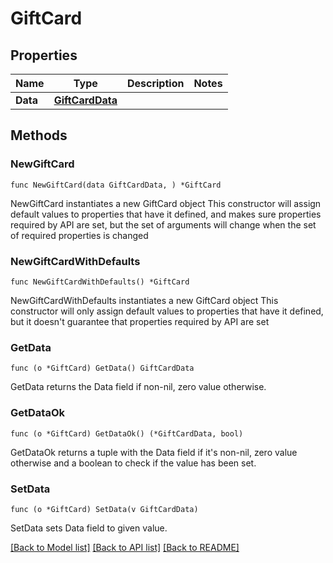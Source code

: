 # GiftCard

## Properties

Name | Type | Description | Notes
------------ | ------------- | ------------- | -------------
**Data** | [**GiftCardData**](GiftCardData.md) |  | 

## Methods

### NewGiftCard

`func NewGiftCard(data GiftCardData, ) *GiftCard`

NewGiftCard instantiates a new GiftCard object
This constructor will assign default values to properties that have it defined,
and makes sure properties required by API are set, but the set of arguments
will change when the set of required properties is changed

### NewGiftCardWithDefaults

`func NewGiftCardWithDefaults() *GiftCard`

NewGiftCardWithDefaults instantiates a new GiftCard object
This constructor will only assign default values to properties that have it defined,
but it doesn't guarantee that properties required by API are set

### GetData

`func (o *GiftCard) GetData() GiftCardData`

GetData returns the Data field if non-nil, zero value otherwise.

### GetDataOk

`func (o *GiftCard) GetDataOk() (*GiftCardData, bool)`

GetDataOk returns a tuple with the Data field if it's non-nil, zero value otherwise
and a boolean to check if the value has been set.

### SetData

`func (o *GiftCard) SetData(v GiftCardData)`

SetData sets Data field to given value.



[[Back to Model list]](../README.md#documentation-for-models) [[Back to API list]](../README.md#documentation-for-api-endpoints) [[Back to README]](../README.md)


